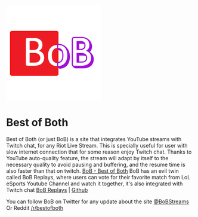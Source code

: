 ![BoB Logo](bob.png)
# Best of Both
Best of Both (or just BoB) is a site that integrates YouTube streams with Twitch chat, for any Riot Live Stream. This is specially useful for user with slow internet connection that for some reason enjoy Twitch chat. Thanks to YouTube auto-quality feature, the stream will adapt by itself to the necessary quality to avoid pausing and buffering, and the resume time is also faster than that on twitch.
[BoB - Best of Both](http://andresperezl.github.io/bob)
BoB has an evil twin called BoB Replays, where users can vote for their favorite match from LoL eSports Youtube Channel and watch it together, it's also integrated with Twitch chat
[BoB Replays](http://bobreplays.herokuapp.com) | [Github](https://github.com/andresperezl/bobreplays)

You can follow BoB on Twitter for any update about the site [@BoBStreams](https://twitter.com/bobstreams)
Or Reddit [/r/bestofboth](https://www.reddit.com/r/bestofboth)
